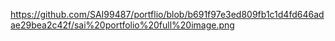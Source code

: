 https://github.com/SAI99487/portflio/blob/b691f97e3ed809fb1c1d4fd646adae29bea2c42f/sai%20portfolio%20full%20image.png
